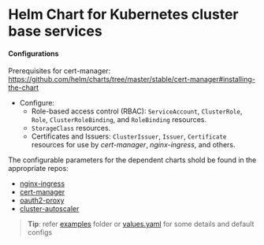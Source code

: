 # Helm Chart for Kubernetes cluster base services

#### Configurations

Prerequisites for cert-manager: https://github.com/helm/charts/tree/master/stable/cert-manager#installing-the-chart

- Configure:
  - Role-based access control (RBAC): `ServiceAccount`, `ClusterRole`, `Role`, `ClusterRoleBinding`, and `RoleBinding` resources.
  - `StorageClass` resources.
  - Certificates and Issuers: `ClusterIssuer`, `Issuer`, `Certificate` resources for use by *cert-manager*, *nginx-ingress*, and others.

The configurable parameters for the dependent charts shold be found in the appropriate repos:
- [nginx-ingress](https://github.com/helm/charts/tree/master/stable/nginx-ingress)
- [cert-manager](https://github.com/helm/charts/tree/master/stable/cert-manager)
- [oauth2-proxy](https://github.com/helm/charts/tree/master/stable/oauth2-proxy)
- [cluster-autoscaler](https://github.com/helm/charts/tree/master/stable/cluster-autoscaler)

> **Tip**: refer [examples](examples/) folder or [values.yaml](values.yaml) for some details and default configs
